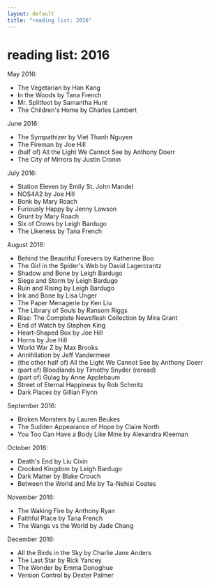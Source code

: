 ```yaml
---
layout: default
title: "reading list: 2016"
---
```


<h1>reading list: 2016</h1>

May 2016:
- The Vegetarian by Han Kang
- In the Woods by Tana French
- Mr. Splitfoot by Samantha Hunt
- The Children's Home by Charles Lambert

June 2016:
- The Sympathizer by Viet Thanh Nguyen
- The Fireman by Joe Hill
- (half of) All the Light We Cannot See by Anthony Doerr
- The City of Mirrors by Justin Cronin

July 2016:
- Station Eleven by Emily St. John Mandel
- NOS4A2 by Joe Hill
- Bonk by Mary Roach
- Furiously Happy by Jenny Lawson
- Grunt by Mary Roach
- Six of Crows by Leigh Bardugo
- The Likeness by Tana French

August 2016: 
- Behind the Beautiful Forevers by Katherine Boo 
- The Girl in the Spider's Web by David Lagercrantz
- Shadow and Bone by Leigh Bardugo
- Siege and Storm by Leigh Bardugo
- Ruin and Rising by Leigh Bardugo 
- Ink and Bone by Lisa Unger
- The Paper Menagerie by Ken Liu 
- The Library of Souls by Ransom Riggs
- Rise: The Complete Newsflesh Collection by Mira Grant
- End of Watch by Stephen King
- Heart-Shaped Box by Joe Hill
- Horns by Joe Hill
- World War Z by Max Brooks
- Annihilation by Jeff Vandermeer 
- (the other half of) All the Light We Cannot See by Anthony Doerr
- (part of) Bloodlands by Timothy Snyder (reread)
- (part of) Gulag by Anne Applebaum
- Street of Eternal Happiness by Rob Schmitz
- Dark Places by Gillian Flynn 

September 2016: 
- Broken Monsters by Lauren Beukes
- The Sudden Appearance of Hope by Claire North 
- You Too Can Have a Body Like Mine by Alexandra Kleeman

October 2016: 
- Death's End by Liu Cixin
- Crooked Kingdom by Leigh Bardugo 
- Dark Matter by Blake Crouch
- Between the World and Me by Ta-Nehisi Coates 

November 2016:
- The Waking Fire by Anthony Ryan
- Faithful Place by Tana French 
- The Wangs vs the World by Jade Chang 

December 2016: 
- All the Birds in the Sky by Charlie Jane Anders 
- The Last Star by Rick Yancey 
- The Wonder by Emma Donoghue
- Version Control by Dexter Palmer
